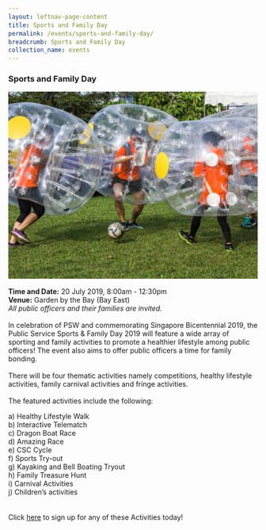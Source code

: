 ```yaml
---
layout: leftnav-page-content
title: Sports and Family Day
permalink: /events/sports-and-family-day/
breadcrumb: Sports and Family Day
collection_name: events
---
```


### Sports and Family Day

![Sports and Family Day](/images/7.jpg)

**Time and Date:** 20 July 2019, 8:00am - 12:30pm
<br>**Venue:** Garden by the Bay (Bay East)
<br> *All public officers and their families are invited.* 
<br>
<br>
In celebration of PSW and commemorating Singapore Bicentennial 2019, the Public Service Sports & Family Day 2019 will feature a wide array of sporting and family activities to promote a healthier lifestyle among public officers! The event also aims to offer public officers a time for family bonding. 
<br>
<br>
There will be four thematic activities namely competitions, healthy lifestyle activities, family carnival activities and fringe activities.
<br>
<br>
The featured activities include the following:
<br>

a) Healthy Lifestyle Walk <br>
b) Interactive Telematch <br>
c) Dragon Boat Race <br>
d) Amazing Race <br>
e) CSC Cycle <br>
f) Sports Try-out <br> 
g) Kayaking and Bell Boating Tryout <br>
h) Family Treasure Hunt <br>
i) Carnival Activities <br>
j) Children’s activities <br>
<br>
<br>
Click <a href="https://ldlkdkf">here</a> to sign up for any of these Activities today!
<br>
<!-- <a href="#"><img src="/images/sign-up-btn.png" style="width:280px" /> </a> -->
